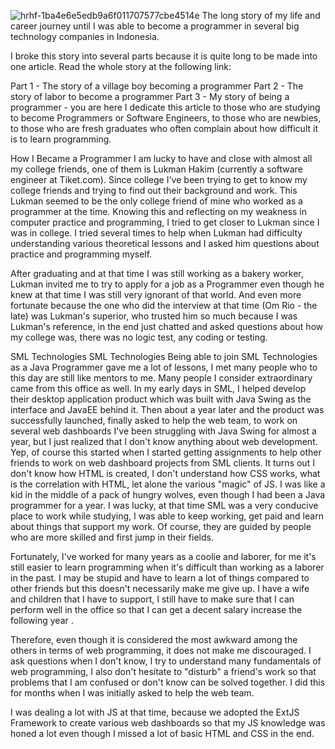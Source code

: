 ![hrhf-1ba4e6e5edb9a6f011707577cbe4514e](https://user-images.githubusercontent.com/58392246/177234420-20946754-4fb8-4406-ad31-72f098e8c3d6.jpg)
The long story of my life and career journey until I was able to become a programmer in several big technology companies in Indonesia.

I broke this story into several parts because it is quite long to be made into one article. Read the whole story at the following link:

Part 1 - The story of a village boy becoming a programmer
Part 2 - The story of labor to become a programmer
Part 3 - My story of being a programmer - you are here
I dedicate this article to those who are studying to become Programmers or Software Engineers, to those who are newbies, to those who are fresh graduates who often complain about how difficult it is to learn programming.

How I Became a Programmer
I am lucky to have and close with almost all my college friends, one of them is Lukman Hakim (currently a software engineer at Tiket.com). Since college I've been trying to get to know my college friends and trying to find out their background and work. This Lukman seemed to be the only college friend of mine who worked as a programmer at the time. Knowing this and reflecting on my weakness in computer practice and programming, I tried to get closer to Lukman since I was in college. I tried several times to help when Lukman had difficulty understanding various theoretical lessons and I asked him questions about practice and programming myself.

After graduating and at that time I was still working as a bakery worker, Lukman invited me to try to apply for a job as a Programmer even though he knew at that time I was still very ignorant of that world. And even more fortunate because the one who did the interview at that time (Om Rio - the late) was Lukman's superior, who trusted him so much because I was Lukman's reference, in the end just chatted and asked questions about how my college was, there was no logic test, any coding or testing.

SML Technologies
SML Technologies
Being able to join SML Technologies as a Java Programmer gave me a lot of lessons, I met many people who to this day are still like mentors to me. Many people I consider extraordinary came from this office as well. In my early days in SML, I helped develop their desktop application product which was built with Java Swing as the interface and JavaEE behind it. Then about a year later and the product was successfully launched, finally asked to help the web team, to work on several web dashboards
I've been struggling with Java Swing for almost a year, but I just realized that I don't know anything about web development. Yep, of course this started when I started getting assignments to help other friends to work on web dashboard projects from SML clients. It turns out I don't know how HTML is created, I don't understand how CSS works, what is the correlation with HTML, let alone the various "magic" of JS. I was like a kid in the middle of a pack of hungry wolves, even though I had been a Java programmer for a year. I was lucky, at that time SML was a very conducive place to work while studying, I was able to keep working, get paid and learn about things that support my work. Of course, they are guided by people who are more skilled and first jump in their fields.

Fortunately, I've worked for many years as a coolie and laborer, for me it's still easier to learn programming when it's difficult than working as a laborer in the past. I may be stupid and have to learn a lot of things compared to other friends but this doesn't necessarily make me give up. I have a wife and children that I have to support, I still have to make sure that I can perform well in the office so that I can get a decent salary increase the following year .

Therefore, even though it is considered the most awkward among the others in terms of web programming, it does not make me discouraged. I ask questions when I don't know, I try to understand many fundamentals of web programming, I also don't hesitate to "disturb" a friend's work so that problems that I am confused or don't know can be solved together. I did this for months when I was initially asked to help the web team.

I was dealing a lot with JS at that time, because we adopted the ExtJS Framework to create various web dashboards so that my JS knowledge was honed a lot even though I missed a lot of basic HTML and CSS in the end.
